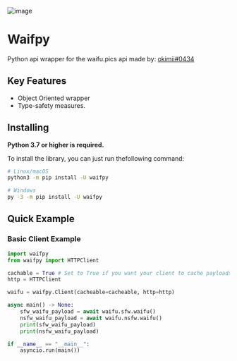 ![image](https://user-images.githubusercontent.com/92546867/168911637-b661ab7d-767d-4e14-8dec-d59c99c8b5ac.png)


Waifpy
=======

Python api wrapper for the waifu.pics api made by: [okimii#0434](https://discord.com/users/637458038915203127)

Key Features
------------

- Object Oriented wrapper
- Type-safety measures.

Installing
----------

**Python 3.7 or higher is required.**

To install the library, you can just run thefollowing command:

``` sh
# Linux/macOS
python3 -m pip install -U waifpy

# Windows
py -3 -m pip install -U waifpy
```

Quick Example
-------------

### Basic Client Example

``` py
import waifpy
from waifpy import HTTPClient

cachable = True # Set to True if you want your client to cache payloads. If you dont want your client to cache paylods you can set the kwarg to False or do not call it.
http = HTTPClient

waifu = waifpy.Client(cacheable=cacheable, http=http)

async main() -> None:
    sfw_waifu_payload = await waifu.sfw.waifu()
    nsfw_waifu_payload = await waifu.nsfw.waifu()
    print(sfw_waifu_payload)
    print(nsfw_waifu_payload)

if __name__ == "__main__":
    asyncio.run(main())
```
